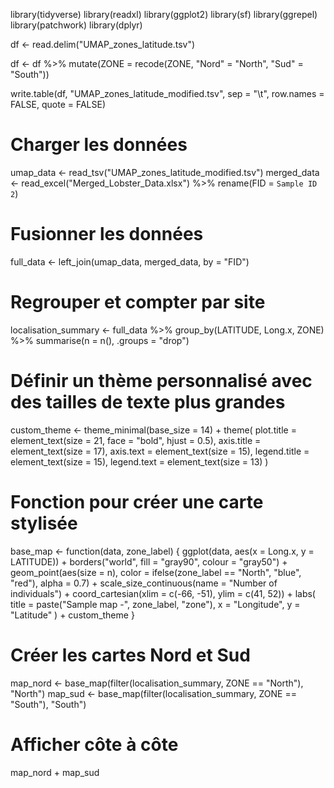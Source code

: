 library(tidyverse)
library(readxl)
library(ggplot2)
library(sf)
library(ggrepel)
library(patchwork)
library(dplyr)

df <- read.delim("UMAP_zones_latitude.tsv")

df <- df %>%
  mutate(ZONE = recode(ZONE, "Nord" = "North", "Sud" = "South"))

write.table(df, "UMAP_zones_latitude_modified.tsv", sep = "\t", row.names = FALSE, quote = FALSE)

# Charger les données
umap_data <- read_tsv("UMAP_zones_latitude_modified.tsv")
merged_data <- read_excel("Merged_Lobster_Data.xlsx") %>%
  rename(FID = `Sample ID 2`)

# Fusionner les données
full_data <- left_join(umap_data, merged_data, by = "FID")

# Regrouper et compter par site
localisation_summary <- full_data %>%
  group_by(LATITUDE, Long.x, ZONE) %>%
  summarise(n = n(), .groups = "drop")

# Définir un thème personnalisé avec des tailles de texte plus grandes
custom_theme <- theme_minimal(base_size = 14) +
  theme(
    plot.title = element_text(size = 21, face = "bold", hjust = 0.5),
    axis.title = element_text(size = 17),
    axis.text = element_text(size = 15),
    legend.title = element_text(size = 15),
    legend.text = element_text(size = 13)
  )

# Fonction pour créer une carte stylisée
base_map <- function(data, zone_label) {
  ggplot(data, aes(x = Long.x, y = LATITUDE)) +
    borders("world", fill = "gray90", colour = "gray50") +
    geom_point(aes(size = n), color = ifelse(zone_label == "North", "blue", "red"), alpha = 0.7) +
    scale_size_continuous(name = "Number of individuals") +
    coord_cartesian(xlim = c(-66, -51), ylim = c(41, 52)) +
    labs(
      title = paste("Sample map -", zone_label, "zone"),
      x = "Longitude", y = "Latitude"
    ) +
    custom_theme
}

# Créer les cartes Nord et Sud
map_nord <- base_map(filter(localisation_summary, ZONE == "North"), "North")
map_sud  <- base_map(filter(localisation_summary, ZONE == "South"), "South")

# Afficher côte à côte
map_nord + map_sud
